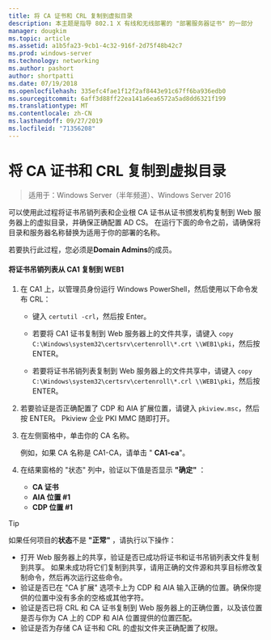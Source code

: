 ```yaml
---
title: 将 CA 证书和 CRL 复制到虚拟目录
description: 本主题是指导 802.1 X 有线和无线部署的 "部署服务器证书" 的一部分
manager: dougkim
ms.topic: article
ms.assetid: a1b5fa23-9cb1-4c32-916f-2d75f48b42c7
ms.prod: windows-server
ms.technology: networking
ms.author: pashort
author: shortpatti
ms.date: 07/19/2018
ms.openlocfilehash: 335efc4fae1f12f2af8443e91c67ff6ba936edb0
ms.sourcegitcommit: 6aff3d88ff22ea141a6ea6572a5ad8dd6321f199
ms.translationtype: MT
ms.contentlocale: zh-CN
ms.lasthandoff: 09/27/2019
ms.locfileid: "71356208"
---
```

# <a name="copy-the-ca-certificate-and-crl-to-the-virtual-directory"></a>将 CA 证书和 CRL 复制到虚拟目录

>适用于：Windows Server（半年频道）、Windows Server 2016

可以使用此过程将证书吊销列表和企业根 CA 证书从证书颁发机构复制到 Web 服务器上的虚拟目录，并确保正确配置 AD CS。 在运行下面的命令之前，请确保将目录和服务器名称替换为适用于你的部署的名称。  
  
若要执行此过程，您必须是**Domain Admins**的成员。  
  
#### <a name="to-copy-the-certificate-revocation-list-from-ca1-to-web1"></a>将证书吊销列表从 CA1 复制到 WEB1  
  
1.  在 CA1 上，以管理员身份运行 Windows PowerShell，然后使用以下命令发布 CRL：  
  
    - 键入 `certutil -crl`，然后按 Enter。  

    - 若要将 CA1 证书复制到 Web 服务器上的文件共享，请键入 `copy C:\Windows\system32\certsrv\certenroll\*.crt \\WEB1\pki`，然后按 ENTER。  
    
    - 若要将证书吊销列表复制到 Web 服务器上的文件共享中，请键入 `copy C:\Windows\system32\certsrv\certenroll\*.crl \\WEB1\pki`，然后按 ENTER。  
  
2.  若要验证是否正确配置了 CDP 和 AIA 扩展位置，请键入 `pkiview.msc`，然后按 ENTER。 Pkiview 企业 PKI MMC 随即打开。  
  
3.  在左侧窗格中，单击你的 CA 名称。<p>例如，如果 CA 名称是 CA1-CA，请单击 " **CA1-ca**"。 

4. 在结果窗格的 "状态" 列中，验证以下值是否显示 **"确定"** ：

    - **CA 证书**
    - **AIA 位置 #1**
    - **CDP 位置 #1**   
  
  
> [!TIP]  
> 如果任何项目的**状态**不是 **"正常"** ，请执行以下操作：  
> -   打开 Web 服务器上的共享，验证是否已成功将证书和证书吊销列表文件复制到共享。 如果未成功将它们复制到共享，请用正确的文件源和共享目标修改复制命令，然后再次运行这些命令。  
> -   验证是否已在 "CA 扩展" 选项卡上为 CDP 和 AIA 输入正确的位置。确保你提供的位置中没有多余的空格或其他字符。  
> -   验证是否已将 CRL 和 CA 证书复制到 Web 服务器上的正确位置，以及该位置是否与你为 CA 上的 CDP 和 AIA 位置提供的位置匹配。  
> -   验证是否为存储 CA 证书和 CRL 的虚拟文件夹正确配置了权限。  
  


